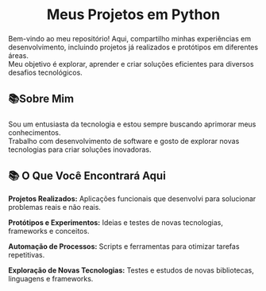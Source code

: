 <h1 align="center">Meus Projetos em Python</h1>

###

<p> Bem-vindo ao meu repositório! Aqui, compartilho minhas experiências em desenvolvimento, incluindo projetos já realizados e protótipos em diferentes áreas. <br>Meu objetivo é explorar, aprender e criar soluções eficientes para diversos desafios tecnológicos.</p>
        
###

<h2>📚Sobre Mim</h2>

###

<p>Sou um entusiasta da tecnologia e estou sempre buscando aprimorar meus conhecimentos. <br> Trabalho com desenvolvimento de software e gosto de explorar novas tecnologias para criar soluções inovadoras.</p>

<h2>📚 O Que Você Encontrará Aqui</h2>

<p><strong>Projetos Realizados:</strong> Aplicações funcionais que desenvolvi para solucionar problemas reais e não reais.</p>

<p><strong>Protótipos e Experimentos:</strong> Ideias e testes de novas tecnologias, frameworks e conceitos.</p>

<p><strong>Automação de Processos:</strong> Scripts e ferramentas para otimizar tarefas repetitivas.</p>

<p><strong>Exploração de Novas Tecnologias:</strong> Testes e estudos de novas bibliotecas, linguagens e frameworks.</p>

    

